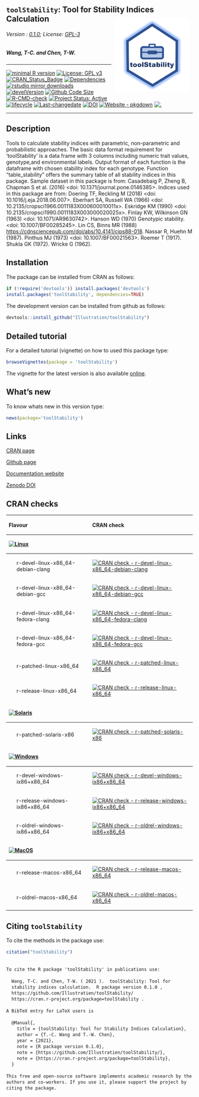 
## `toolStability`: Tool for Stability Indices Calculation <img src="https://raw.githubusercontent.com/Illustratien/toolStability/master/inst/extdata/toolStability.png" align="right" alt="logo" width="200" height = "200" style = "padding: 10px; border: none; float: right;">

###### Version : [0.1.0](https://aravind-j.github.io/germinationmetrics/articles/Introduction.html#version-history); License: [GPL-3](https://www.r-project.org/Licenses/)

##### *Wang, T-C. and Chen, T-W.*

-----

[![minimal R
version](https://img.shields.io/badge/R%3E%3D-3.5.0-6666ff.svg?logo=R)](https://cran.r-project.org/)
[![License: GPL
v3](https://img.shields.io/badge/License-GPL%20v3-blue.svg)](https://www.gnu.org/licenses/gpl-3.0)
[![CRAN\_Status\_Badge](https://www.r-pkg.org/badges/version-last-release/toolStability)](https://cran.r-project.org/package=toolStability)
[![Dependencies](https://tinyverse.netlify.com/badge/toolStability)](https://cran.r-project.org/package=toolStability)
[![rstudio mirror
downloads](https://cranlogs.r-pkg.org/badges/grand-total/toolStability?color=green)](https://CRAN.R-project.org/package=toolStability)
[![develVersion](https://img.shields.io/badge/devel%20version-0.1.0-orange.svg)](https://github.com/Illustratien/toolStability)
[![Github Code
Size](https://img.shields.io/github/languages/code-size/Illustratien/toolStability.svg)](https://github.com/Illustratien/toolStability)
[![R-CMD-check](https://github.com/Illustratien/toolStability/workflows/R-CMD-check/badge.svg)](https://github.com/Illustratien/toolStability/actions)
[![Project Status:
Active](https://www.repostatus.org/badges/latest/active.svg)](https://www.repostatus.org/#active)
[![lifecycle](https://img.shields.io/badge/lifecycle-stable-brightgreen.svg)](https://lifecycle.r-lib.org/articles/stages.html#stable)
[![Last-changedate](https://img.shields.io/badge/last%20change-2021--12--25-yellowgreen.svg)](https://github.com/Illustratien/toolStability/commits/master)
[![DOI](https://zenodo.org/badge/203346020.svg)](https://zenodo.org/badge/latestdoi/203346020)
[![Website -
pkgdown](https://img.shields.io/website-up-down-green-red/https/Illustratien.github.io/toolStability.svg)](https://Illustratien.github.io/toolStability/)
[![.](https://raw.githubusercontent.com/vitr/google-analytics-beacon/master/static/badge-flat.gif)](https://github.com/Illustratien/google-analytics-beacon)

-----

## Description

Tools to calculate stability indices with parametric, non-parametric and
probabilistic approaches. The basic data format requirement for
‘toolStability’ is a data frame with 3 columns including numeric trait
values, genotype,and environmental labels. Output format of each
function is the dataframe with chosen stability index for each genotype.
Function “table\_stability” offers the summary table of all stability
indices in this package. Sample dataset in this package is from:
Casadebaig P, Zheng B, Chapman S et al. (2016) \<doi:
10.1371/journal.pone.0146385\>. Indices used in this package are from:
Doering TF, Reckling M (2018) \<doi: 10.1016/j.eja.2018.06.007\>.
Eberhart SA, Russell WA (1966) \<doi:
10.2135/cropsci1966.0011183X000600010011x\>. Eskridge KM (1990) \<doi:
10.2135/cropsci1990.0011183X003000020025x\>. Finlay KW, Wilkinson GN
(1963) \<doi: 10.1071/AR9630742\>. Hanson WD (1970) Genotypic stability.
\<doi: 10.1007/BF00285245\>. Lin CS, Binns MR (1988)
<https://cdnsciencepub.com/doi/abs/10.4141/cjps88-018>. Nassar R, Huehn
M (1987). Pinthus MJ (1973) \<doi: 10.1007/BF00021563\>. Roemer T
(1917). Shukla GK (1972). Wricke G (1962).

## Installation

The package can be installed from CRAN as follows:

``` r
if (!require('devtools')) install.packages('devtools')
install.packages('toolStability', dependencies=TRUE)
```

The development version can be installed from github as follows:

``` r
devtools::install_github("Illustratien/toolStability")
```

## Detailed tutorial

For a detailed tutorial (vignette) on how to used this package type:

``` r
browseVignettes(package = 'toolStability')
```

The vignette for the latest version is also available
[online](https://Illustratien.github.io/toolStability/articles/Introduction.html).

## What’s new

To know whats new in this version type:

``` r
news(package='toolStability')
```

## Links

[CRAN page](https://cran.r-project.org/package=toolStability)

[Github page](https://github.com/Illustratien/toolStability)

[Documentation website](https://Illustratien.github.io/toolStability/)

[Zenodo DOI](https://zenodo.org/badge/latestdoi/203346020)

## CRAN checks

<table class="table table-striped table-hover" style="width: auto !important; ">

<thead>

<tr>

<th style="text-align:left;">

Flavour

</th>

<th style="text-align:left;">

CRAN check

</th>

</tr>

</thead>

<tbody>

<tr grouplength="6">

<td colspan="2" style="border-bottom: 1px solid;">

<strong>[![Linux](https://shields.io/badge/Linux--9cf?logo=Linux&style=social)](https://cran.r-project.org/web/checks/check_results_toolStability.html)</strong>

</td>

</tr>

<tr>

<td style="text-align:left;padding-left: 2em;" indentlevel="1">

r-devel-linux-x86\_64-debian-clang

</td>

<td style="text-align:left;">

[![CRAN check -
r-devel-linux-x86\_64-debian-clang](https://cranchecks.info/badges/flavor/r-devel-linux-x86_64-debian-clang/toolStability)](https://cran.r-project.org/web/checks/check_results_toolStability.html)

</td>

</tr>

<tr>

<td style="text-align:left;padding-left: 2em;" indentlevel="1">

r-devel-linux-x86\_64-debian-gcc

</td>

<td style="text-align:left;">

[![CRAN check -
r-devel-linux-x86\_64-debian-gcc](https://cranchecks.info/badges/flavor/r-devel-linux-x86_64-debian-gcc/toolStability)](https://cran.r-project.org/web/checks/check_results_toolStability.html)

</td>

</tr>

<tr>

<td style="text-align:left;padding-left: 2em;" indentlevel="1">

r-devel-linux-x86\_64-fedora-clang

</td>

<td style="text-align:left;">

[![CRAN check -
r-devel-linux-x86\_64-fedora-clang](https://cranchecks.info/badges/flavor/r-devel-linux-x86_64-fedora-clang/toolStability)](https://cran.r-project.org/web/checks/check_results_toolStability.html)

</td>

</tr>

<tr>

<td style="text-align:left;padding-left: 2em;" indentlevel="1">

r-devel-linux-x86\_64-fedora-gcc

</td>

<td style="text-align:left;">

[![CRAN check -
r-devel-linux-x86\_64-fedora-gcc](https://cranchecks.info/badges/flavor/r-devel-linux-x86_64-fedora-gcc/toolStability)](https://cran.r-project.org/web/checks/check_results_toolStability.html)

</td>

</tr>

<tr>

<td style="text-align:left;padding-left: 2em;" indentlevel="1">

r-patched-linux-x86\_64

</td>

<td style="text-align:left;">

[![CRAN check -
r-patched-linux-x86\_64](https://cranchecks.info/badges/flavor/r-patched-linux-x86_64/toolStability)](https://cran.r-project.org/web/checks/check_results_toolStability.html)

</td>

</tr>

<tr>

<td style="text-align:left;padding-left: 2em;" indentlevel="1">

r-release-linux-x86\_64

</td>

<td style="text-align:left;">

[![CRAN check -
r-release-linux-x86\_64](https://cranchecks.info/badges/flavor/r-release-linux-x86_64/toolStability)](https://cran.r-project.org/web/checks/check_results_toolStability.html)

</td>

</tr>

<tr grouplength="1">

<td colspan="2" style="border-bottom: 1px solid;">

<strong>[![Solaris](https://shields.io/badge/Solaris--9cf?logo=Oracle&style=social)](https://cran.r-project.org/web/checks/check_results_toolStability.html)</strong>

</td>

</tr>

<tr>

<td style="text-align:left;padding-left: 2em;" indentlevel="1">

r-patched-solaris-x86

</td>

<td style="text-align:left;">

[![CRAN check -
r-patched-solaris-x86](https://cranchecks.info/badges/flavor/r-patched-solaris-x86/toolStability)](https://cran.r-project.org/web/checks/check_results_toolStability.html)

</td>

</tr>

<tr grouplength="3">

<td colspan="2" style="border-bottom: 1px solid;">

<strong>[![Windows](https://shields.io/badge/Windows--9cf?logo=Windows&style=social)](https://cran.r-project.org/web/checks/check_results_toolStability.html)</strong>

</td>

</tr>

<tr>

<td style="text-align:left;padding-left: 2em;" indentlevel="1">

r-devel-windows-ix86+x86\_64

</td>

<td style="text-align:left;">

[![CRAN check -
r-devel-windows-ix86+x86\_64](https://cranchecks.info/badges/flavor/r-devel-windows-ix86+x86_64/toolStability)](https://cran.r-project.org/web/checks/check_results_toolStability.html)

</td>

</tr>

<tr>

<td style="text-align:left;padding-left: 2em;" indentlevel="1">

r-release-windows-ix86+x86\_64

</td>

<td style="text-align:left;">

[![CRAN check -
r-release-windows-ix86+x86\_64](https://cranchecks.info/badges/flavor/r-release-windows-ix86+x86_64/toolStability)](https://cran.r-project.org/web/checks/check_results_toolStability.html)

</td>

</tr>

<tr>

<td style="text-align:left;padding-left: 2em;" indentlevel="1">

r-oldrel-windows-ix86+x86\_64

</td>

<td style="text-align:left;">

[![CRAN check -
r-oldrel-windows-ix86+x86\_64](https://cranchecks.info/badges/flavor/r-oldrel-windows-ix86+x86_64/toolStability)](https://cran.r-project.org/web/checks/check_results_toolStability.html)

</td>

</tr>

<tr grouplength="2">

<td colspan="2" style="border-bottom: 1px solid;">

<strong>[![MacOS](https://shields.io/badge/MacOS--9cf?logo=Apple&style=social)](https://cran.r-project.org/web/checks/check_results_toolStability.html)</strong>

</td>

</tr>

<tr>

<td style="text-align:left;padding-left: 2em;" indentlevel="1">

r-release-macos-x86\_64

</td>

<td style="text-align:left;">

[![CRAN check -
r-release-macos-x86\_64](https://cranchecks.info/badges/flavor/r-release-macos-x86_64/toolStability)](https://cran.r-project.org/web/checks/check_results_toolStability.html)

</td>

</tr>

<tr>

<td style="text-align:left;padding-left: 2em;" indentlevel="1">

r-oldrel-macos-x86\_64

</td>

<td style="text-align:left;">

[![CRAN check -
r-oldrel-macos-x86\_64](https://cranchecks.info/badges/flavor/r-oldrel-macos-x86_64/toolStability)](https://cran.r-project.org/web/checks/check_results_toolStability.html)

</td>

</tr>

</tbody>

</table>

## Citing `toolStability`

To cite the methods in the package use:

``` r
citation("toolStability")
```

``` 

To cite the R package 'toolStability' in publications use:

  Wang, T-C. and Chen, T-W. ( 2021 ).  toolStability: Tool for
  stability indices calculation.  R package version 0.1.0 ,
  https://github.com/Illustratien/toolStability/
  https://cran.r-project.org/package=toolStability .

A BibTeX entry for LaTeX users is

  @Manual{,
    title = {toolStability: Tool for Stability Indices Calculation},
    author = {T.-C. Wang and T.-W. Chen},
    year = {2021},
    note = {R package version 0.1.0},
    note = {https://github.com/Illustratien/toolStability/},
    note = {https://cran.r-project.org/package=toolStability},
  }

This free and open-source software implements academic research by the
authors and co-workers. If you use it, please support the project by
citing the package.
```
